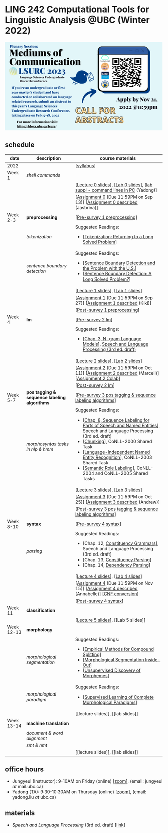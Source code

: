 # LING 242 Computational Tools for Linguistic Analysis @UBC (Winter 2022)

[![](https://raw.githubusercontent.com/jungyeul/computational-tools-for-linguistic-analysis-ubc/main/labs/LSURC.png)](https://blogs.ubc.ca/lsurc/)


## schedule
| date |	description	 |course materials |
| ------------ | ------------ | ------------  |
| 2022 |  | [[syllabus](https://www.overleaf.com/read/twjqrgnvwzdq)] |
| Week 1 | *shell commands*  |  |
|  |   | [[Lecture 0 slides](https://www.overleaf.com/read/fqqrwxqkjmtb)], [[Lab 0 slides](https://www.overleaf.com/read/djddcbxmfqhj)], [[lab suppl - command lines in PC](https://docs.google.com/presentation/d/1KZxnS9p1-nAVYxKCkWT7EsyqbdiLRWvfjATUBZaAPcg/edit?usp=sharing) (Yadong)] |
|  |  |  [[Assignment 0](https://github.com/jungyeul/computational-tools-for-linguistic-analysis-ubc/blob/main/labs/lab0/lab0.ipynb) (Due 11:59PM on Sep 13)] [[Assignment 0 described](https://github.com/jungyeul/computational-tools-for-linguistic-analysis-ubc/blob/main/labs/lab0/lab0_description.ipynb) (Jasbrina)] |
| Week 2-3 | **preprocessing**  |  [[Pre-survey 1 preprocessing](https://ubc.ca1.qualtrics.com/jfe/form/SV_bei7QNTDqNmR2rc)]|
|  |  *tokenization*  |  Suggested Readings:  <ul><li>[[Tokenization: Returning to a Long Solved Problem](http://aclweb.org/anthology/P/P12/P12-2074.pdf)]</li></ul>  |
|   | *sentence boundary detection*   |   Suggested Readings:  <ul><li>[[Sentence Boundary Detection and the Problem with the U.S.](http://aclweb.org/anthology/N/N09/N09-2061.pdf)]</li><li>[[Sentence Boundary Detection: A Long Solved Problem?](http://aclweb.org/anthology/C/C12/C12-2096.pdf)]</li></ul> |
|  |   | [[Lecture 1 slides](https://www.overleaf.com/read/scpjfcgjvqyt)], [[Lab 1 slides](https://www.overleaf.com/read/nfnzdfpcvnqq)] |
|  |  |  [[Assignment 1](https://github.com/jungyeul/computational-tools-for-linguistic-analysis-ubc/blob/main/labs/lab1/lab1.ipynb) (Due 11:59PM on Sep 27)] [[Assignment 1 described](https://github.com/jungyeul/computational-tools-for-linguistic-analysis-ubc/blob/main/labs/lab1/lab1_description.ipynb) (Kiki)] |
|  |   |  [[Post-survey 1 preprocessing](https://ubc.ca1.qualtrics.com/jfe/form/SV_6kTRZoh5OpASOB8)] |
| Week 4  | **lm**  | [[Pre-survey 2 lm](https://ubc.ca1.qualtrics.com/jfe/form/SV_55RjJcUA08EgBM2)] |
|   |   | Suggested Readings:  <ul><li>[[Chap. 3, N-gram Language Models](https://web.stanford.edu/~jurafsky/slp3/3.pdf)], [Speech and Language Processing (3rd ed. draft)](https://web.stanford.edu/~jurafsky/slp3/)</li></ul>  |
|  |   | [[Lecture 2 slides](https://www.overleaf.com/read/fwxbpssbqkkm)], [[Lab 2 slides](https://www.overleaf.com/read/zkqkxkvjdrrb)]  |
|  |  |  [[Assignment 2](https://github.com/jungyeul/computational-tools-for-linguistic-analysis-ubc/blob/main/labs/lab2/lab2.ipynb) (Due 11:59PM on Oct 11)] [[Assignment 2 described](https://github.com/jungyeul/computational-tools-for-linguistic-analysis-ubc/blob/main/labs/lab2/lab2_description.ipynb) (Marcell)] [[Assignment 2 Colab](https://colab.research.google.com/drive/1IAl9bP9-1ukrtrtgt8h33c2sfIDDyFjS?usp=sharing)] |
|  |   |  [[Post-survey 2 lm](https://ubc.ca1.qualtrics.com/jfe/form/SV_0HAatarJT5xF5YO)] |
| Week 5-7 | **pos tagging & sequence labeling algorithms**  | [[Pre-survey 3 pos tagging & sequence labeling algorithms](https://ubc.ca1.qualtrics.com/jfe/form/SV_2gge0ZINLXEf2OG)] |
|  | *morphosyntax tasks in nlp & hmm* |  Suggested Readings:  <ul><li>[[Chap. 8, Sequence Labeling for Parts of Speech and Named Entities](https://web.stanford.edu/~jurafsky/slp3/8.pdf)], Speech and Language Processing (3rd ed. draft)</li>  <li>[[Chunking](https://www.clips.uantwerpen.be/conll2000/chunking/)], CoNLL-2000 Shared Task</li> <li>[[Language-Independent Named Entity Recognition](https://www.clips.uantwerpen.be/conll2003/ner/)], CoNLL-2003 Shared Task</li><li>[[Semantic Role Labeling](http://www.lsi.upc.edu/~srlconll/)], CoNLL-2004 and CoNLL-2005 Shared Tasks</li> </ul>  |
|  |   | [[Lecture 3 slides](https://www.overleaf.com/read/hxwyvymgyxsy)], [[Lab 3 slides](https://www.overleaf.com/read/drrppbcnfdhy)] |
|  |   | [[Assignment 3](https://github.com/jungyeul/computational-tools-for-linguistic-analysis-ubc/blob/main/labs/lab3/lab3.ipynb) (Due 11:59PM on Oct 25)] [[Assignment 3 described](https://github.com/jungyeul/computational-tools-for-linguistic-analysis-ubc/blob/main/labs/lab3/lab3_description.ipynb) (Andrew)] |
|  |   | [[Post-survey 3 pos tagging & sequence labeling algorithms](https://ubc.ca1.qualtrics.com/jfe/form/SV_bd9QISPxeAv60ce)]|
| Week 8-10 | **syntax**  | [[Pre-survey 4 syntax](https://ubc.ca1.qualtrics.com/jfe/form/SV_0O0ovcpC8R0r1Ma)]|
|  | *parsing* |  Suggested Readings:  <ul><li>[Chap. 12, [Constituency Grammars](https://web.stanford.edu/~jurafsky/slp3/12.pdf)], Speech and Language Processing (3rd ed. draft)</li>   <li>[Chap. 13, [Constituency Parsing](https://web.stanford.edu/~jurafsky/slp3/13.pdf)]</li>   <li>[Chap. 14, [Dependency Parsing](https://web.stanford.edu/~jurafsky/slp3/14.pdf)]</li> </ul>  |
|  |   | [[Lecture 4 slides](https://www.overleaf.com/read/qbymzwsmjrxf)], [[Lab 4 slides](https://www.overleaf.com/read/vcxhmpjgnwzf)] |
|  |   | [[Assignment 4](https://github.com/jungyeul/computational-tools-for-linguistic-analysis-ubc/blob/main/labs/lab4/lab4.ipynb) (Due 11:59PM on Nov 15)] [[Assignment 4 described](https://github.com/jungyeul/computational-tools-for-linguistic-analysis-ubc/blob/main/labs/lab4/lab4_description.ipynb) (Annabelle)] [[CNF conversion](https://github.com/jungyeul/computational-tools-for-linguistic-analysis-ubc/blob/main/labs/lab4/ling242_syntax.ipynb)] |
|  |   | [[Post-survey 4 syntax](https://ubc.ca1.qualtrics.com/jfe/form/SV_9ofVXWkBxOmresK)]|
| Week 11 | **classification**  | |
|  |  | [[Lecture 5 slides](https://www.overleaf.com/read/mmxnxpbkrgmh)], [[Lab 5 slides]] |
| Week 12-13 | **morphology**  | |
|  | *morphological segmentation*  | Suggested Readings:  <ul><li>[[Empirical Methods for Compound Splitting](http://www.aclweb.org/anthology/E03-1076)]</li> <li>[[Morphological Segmentation Inside-Out](https://www.aclweb.org/anthology/D16-1256/)]</li><li>[[Unsupervised Discovery of Morphemes](http://aclweb.org/anthology/W02-0603)]</li></ul>  |
|  | *morphological paradigm* | Suggested Readings:  <ul><li>[[Supervised Learning of Complete Morphological Paradigms](https://www.aclweb.org/anthology/N13-1138)]</li></ul>  |
| |   | [[lecture slides]], [[lab slides]] |
| Week 13-14 | **machine translation**  | |
|  | *document & word alignment*  |  |
|  | *smt & nmt* |  |
|   |   | [[lecture slides]], [[lab slides]] |


## office hours
* Jungyeul (Instructor): 9-10AM on Friday (online) [[zoom](https://ubc.zoom.us/j/4232149833?pwd=NDRpUFR4VjVWM2Qyd2sweGpNaFBadz09)], (email: jungyeul _at_ mail.ubc.ca)
* Yadong (TA): 9:30-10:30AM on Thursday (online) [[zoom](https://ubc.zoom.us/j/7991431149?pwd=d2tOV0pranhJbzUrZnpmRExoVnRYQT09)], (email: yadong.liu _at_ ubc.ca)

## materials
* _Speech and Language Processing_ (3rd ed. draft) [[link](https://web.stanford.edu/~jurafsky/slp3/)]
